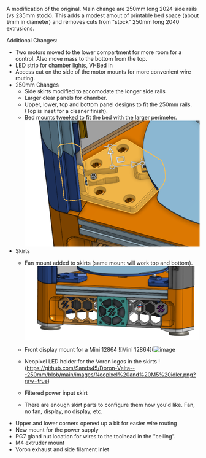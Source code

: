 A modification of the original. Main change are 250mm long 2024 side rails (vs 235mm stock).
This adds a modest amout of printable bed space (about 9mm in diameter) and removes cuts from "stock" 250mm long 2040 extrusions.

Additional Changes:
* Two motors moved to the lower compartment for more room for a control. Also move mass to the bottom from the top.
* LED strip for chamber lights, VHBed in
* Access cut on the side of the motor mounts for more convenient wire routing.
* 250mm Changes
  * Side skirts modified to accomodate the longer side rails
  * Larger clear panels for chamber.
  * Upper, lower, top and bottom panel designs to fit the 250mm rails. (Top is inset for a cleaner finish).
  * Bed mounts tweeked to fit the bed with the larger perimeter.
  ![Bed Mount](https://github.com/Sands45/Doron-Velta---250mm/blob/main/images/Bed%20Mount.png?raw=true)
* Skirts
  * Fan mount added to skirts (same mount will work top and bottom).
    ![Fam Mount](https://github.com/Sands45/Doron-Velta---250mm/blob/main/images/Bottom%20Fan.png?raw=true)
  * Front display mount for a Mini 12864
    ![Mini 12864](![image](https://github.com/Sands45/Doron-Velta---250mm/assets/46139487/b7e607e9-833e-4b3b-8b49-38b0f470b9c8)

  * Neopixel LED holder for the Voron logos in the skirts
    !(https://github.com/Sands45/Doron-Velta---250mm/blob/main/images/Neopixel%20and%20M5%20idler.png?raw=true)
  * Filtered power input skirt
  * There are enough skirt parts to configure them how you'd like. Fan, no fan, display, no display, etc.
* Upper and lower corners opened up a bit for easier wire routing
* New mount for the power supply
* PG7 gland nut location for wires to the toolhead in the "ceiling".
* M4 extruder mount
* Voron exhaust and side filament inlet

